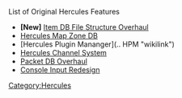 List of Original Hercules Features

- **[New]** [Item DB File Structure Overhaul](https://herc.ws/board/topic/2954-item-db-file-structure-overhaul/)
- [Hercules Map Zone DB](https://herc.ws/board/topic/302-introducing-hercules-map-zone-database/)
- [Hercules Plugin Mananger](.. HPM "wikilink")
- [Hercules Channel System](https://herc.ws/board/topic/316-introducing-hercules-channel-system/)
- [Packet DB Overhaul](https://herc.ws/board/topic/353-packetdb-overhaul/)
- [Console Input Redesign](https://herc.ws/board/topic/548-hercules-console-input-update/)

[Category:Hercules](Category:Hercules "wikilink")
